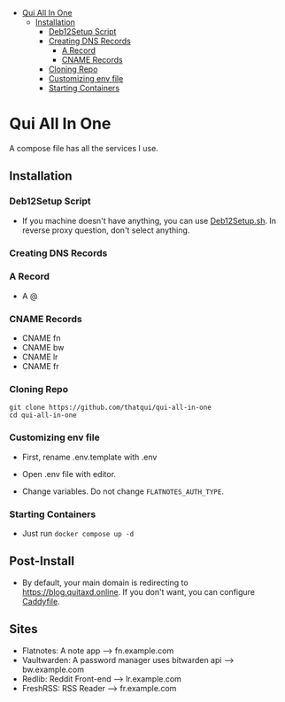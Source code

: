 - [Qui All In One](#qui-all-in-one)
    - [Installation](#installation)
        - [Deb12Setup Script](#deb12setup-script)
        - [Creating DNS Records](#creating-dns-records)
            - [A Record](#a-record)
            - [CNAME Records](#cname-records)
        - [Cloning Repo](#cloning-repo)
        - [Customizing env file](#customizing-env-file)
        - [Starting Containers](#starting-containers)
        

# Qui All In One
A compose file has all the services I use.

## Installation

### Deb12Setup Script

- If you machine doesn't have anything, you can use [Deb12Setup.sh](https://gist.github.com/thatqui/92f187bd87816cf6db0bd57db7f5a577). In reverse proxy question, don't select anything.

### Creating DNS Records

### A Record
- A @ <your ip>

### CNAME Records
- CNAME fn <yourmaindomain>
- CNAME bw <yourmaindomain>
- CNAME lr <yourmaindomain>
- CNAME fr <yourmaindomain>

### Cloning Repo

```
git clone https://github.com/thatqui/qui-all-in-one
cd qui-all-in-one
```

### Customizing env file

- First, rename .env.template with .env

- Open .env file with editor.

- Change variables. Do not change `FLATNOTES_AUTH_TYPE`.

### Starting Containers

- Just run `docker compose up -d`

## Post-Install

- By default, your main domain is redirecting to https://blog.quitaxd.online. If you don't want, you can configure [Caddyfile](./caddy/Caddyfile).

## Sites

- Flatnotes: A note app --> fn.example.com
- Vaultwarden: A password manager uses bitwarden api --> bw.example.com
- Redlib: Reddit Front-end --> lr.example.com
- FreshRSS: RSS Reader --> fr.example.com
